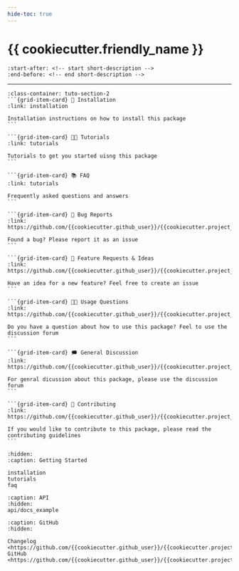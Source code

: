 ```yaml
---
hide-toc: true
---
```


# {{ cookiecutter.friendly_name }}



```{include} ../README.md
:start-after: <!-- start short-description -->
:end-before: <!-- end short-description -->
```

---

````{grid} 1 1 2 2
:class-container: tuto-section-2
```{grid-item-card} 🔧 Installation
:link: installation

Installation instructions on how to install this package
```

```{grid-item-card} 👩‍💻 Tutorials
:link: tutorials

Tutorials to get you started uisng this package
```

```{grid-item-card} 📚 FAQ
:link: tutorials

Frequently asked questions and answers
```

```{grid-item-card} 🚨 Bug Reports
:link: https://github.com/{{cookiecutter.github_user}}/{{cookiecutter.project_name}}/issues

Found a bug? Please report it as an issue
```

```{grid-item-card} 🎁 Feature Requests & Ideas
:link: https://github.com/{{cookiecutter.github_user}}/{{cookiecutter.project_name}}/issues

Have an idea for a new feature? Feel free to create an issue 
```

```{grid-item-card} 👩‍💻 Usage Questions
:link: https://github.com/{{cookiecutter.github_user}}/{{cookiecutter.project_name}}/discussions

Do you have a question about how to use this package? Feel to use the discussion forum
```

```{grid-item-card} 🗯 General Discussion
:link: https://github.com/{{cookiecutter.github_user}}/{{cookiecutter.project_name}}/discussions

For genral dicussion about this package, please use the discussion forum
```

```{grid-item-card} 📝 Contributing
:link: https://github.com/{{cookiecutter.github_user}}/{{cookiecutter.project_name}}/blob/main/CONTRIBUTING.md

If you would like to contribute to this package, please read the contributing guidelines
```
````


```{toctree}
:hidden:
:caption: Getting Started

installation
tutorials
faq
```

```{toctree}
:caption: API
:hidden:
api/docs_example
```

```{toctree}
:caption: GitHub
:hidden:

Changelog <https://github.com/{{cookiecutter.github_user}}/{{cookiecutter.project_name}}/changelog.md>
GitHub <https://github.com/{{cookiecutter.github_user}}/{{cookiecutter.project_name}}>
```
